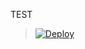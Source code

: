 TEST
> [![Deploy](https://dashboard.heroku.com/deploy/button.png)](https://dashboard.heroku.com/new?template=https://github.com/italia/spid-saml-check)
